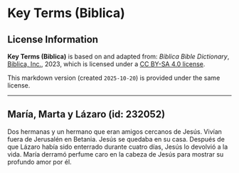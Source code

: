 # Key Terms (Biblica)

## License Information

**Key Terms (Biblica)** is based on and adapted from: _Biblica Bible Dictionary_, [Biblica, Inc.](https://www.biblica.com/), 2023, which is licensed under a [CC BY-SA 4.0 license](https://creativecommons.org/licenses/by-sa/4.0/legalcode.en).

This markdown version (created `2025-10-20`) is provided under the same license.



--------------------------------

## María, Marta y Lázaro (id: 232052)

Dos hermanas y un hermano que eran amigos cercanos de Jesús. Vivían fuera de Jerusalén en Betania. Jesús se quedaba en su casa. Después de que Lázaro había sido enterrado durante cuatro días, Jesús lo devolvió a la vida. María derramó perfume caro en la cabeza de Jesús para mostrar su profundo amor por él.


